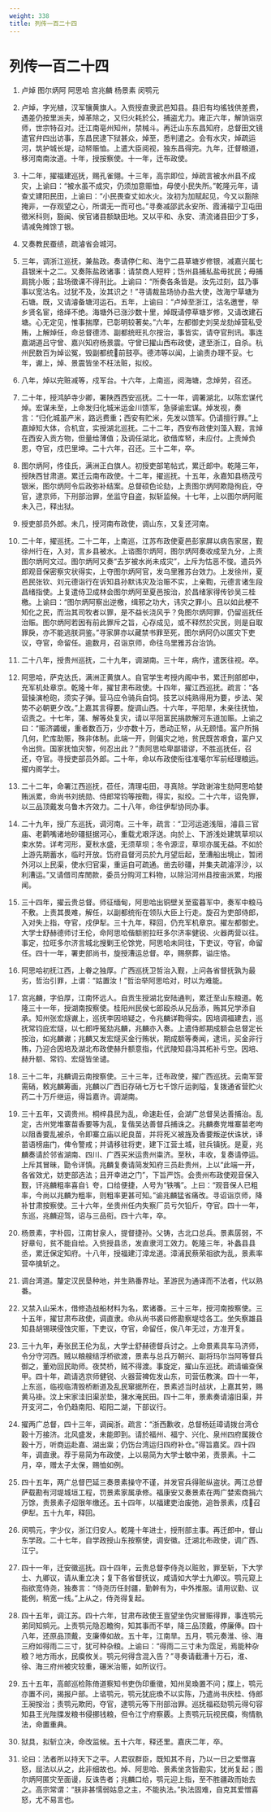 ```yaml
---
weight: 338
title: 列传一百二十四
---
```


# 列传一百二十四

1. <span id="列传一百二十四-1"></span>
卢焯 图尔炳阿 阿思哈 宫兆麟 杨景素 闵鹗元

2. <span id="列传一百二十四-2"></span>
卢焯，字光植，汉军镶黄旗人。入赀授直隶武邑知县。县旧有均徭钱供差费，遇差仍按里派夫，焯革除之，又归火耗於公，捕盗尤力。雍正六年，解饷诣京师，世宗特召对。迁江南亳州知州，禁械斗。再迁山东东昌知府，总督田文镜遣官弁四出访事，东昌民逮下狱甚众，焯至，悉判遣之。会有水灾，焯疏运河，筑护城长堤，动帑赈恤。上遣大臣阅视，独东昌得完。九年，迁督粮道，移河南南汝道。十年，授按察使。十一年，迁布政使。

3. <span id="列传一百二十四-3"></span>
十二年，擢福建巡抚，赐孔雀翎。十三年，高宗即位，焯疏言被水州县不成灾，上谕曰：“被水虽不成灾，仍须加意赈恤，毋使小民失所。”乾隆元年，请查丈建阳民田，上谕曰：“小民畏查丈如水火。汝初为加赋起见，今又以豁除掩非，一存观望之心，所谓无一而可也。”寻奏减邵武永安所、霞浦福宁卫屯田徵米科则，豁闽、侯官诸县额缺田地。又以平和、永安、清流诸县田少丁多，请减免摊馀丁银。

4. <span id="列传一百二十四-4"></span>
又奏教民蚕绩，疏濬省会城河。

5. <span id="列传一百二十四-5"></span>
三年，调浙江巡抚，兼盐政。奏请停仁和、海宁二县草塘岁修银，减嘉兴属七县银米十之二。又奏陈盐政诸事：请禁商人短秤；饬州县捕私盐毋扰民；毋捕肩挑小贩；盐场徵课不得刑比。上谕曰：“所奏各条皆是。汝先过刻，兹乃事事以宽沽名。过犹不及，汝其识之！”寻请裁盐场协办盐大使，改海宁草塘为石塘。既，又请濬备塘河运石。五年，上谕曰：“卢焯至浙江，沽名邀誉，举乡贤名宦，络绎不绝。海塘外已涨沙数十里，焯既请停草塘岁修，又请改建石塘。心无定见，惟事揣摩，已彰明较著矣。”六年，左都御史刘吴龙劾焯营私受贿，上解焯任，命总督德沛、副都统旺扎尔按治，事皆实，请夺官刑讯。事连嘉湖道吕守曾、嘉兴知府杨景震。守曾已擢山西布政使，逮至浙江，自杀。杭州民数百为焯讼冤，毁副都统前鼓亭。德沛等以闻，上谕责办理不妥。七年，谳上，焯、景震皆坐不枉法赃，拟绞。

6. <span id="列传一百二十四-6"></span>
八年，焯以完赃减等，戍军台。十六年，上南巡，阅海塘，念焯劳，召还。

7. <span id="列传一百二十四-7"></span>
二十年，授鸿胪寺少卿，署陕西西安巡抚。二十一年，调署湖北，以陈宏谋代焯。宏谋未至，上命发归化城米运金川馈军，急驿谕宏谋。焯发视，奏言：“归化城虽产米，路远费重；西安有贮米，先发以馈军。仍请擅行罪。”上嘉焯知大体，合机宜，实授湖北巡抚。二十二年，西安布政使刘藻入觐，言焯在西安入贡方物，但量给薄值；及调任湖北，欲借库帑，未应付。上责焯负恩，夺官，戍巴里坤。二十六年，召还。三十二年，卒。

8. <span id="列传一百二十四-8"></span>
图尔炳阿，佟佳氏，满洲正白旗人。初授吏部笔帖式，累迁郎中。乾隆三年，授陕西甘肃道。累迁云南布政使。十二年，擢巡抚。十五年，永嘉知县杨茂亏银米，图尔炳阿令后政弥补结案。总督硕色论劾，上责图尔炳阿欺隐徇庇，夺官，逮京师，下刑部治罪，坐监守自盗，拟斩监候。十七年，上以图尔炳阿赃未入己，释出狱。

9. <span id="列传一百二十四-9"></span>
授吏部员外郎。未几，授河南布政使，调山东，又复还河南。

10. <span id="列传一百二十四-10"></span>
二十年，擢巡抚。二十二年，上南巡，江苏布政使夏邑彭家屏以病告家居，觐徐州行在，入对，言乡县被水。上谘图尔炳阿，图尔炳阿奏收成至九分，上责图尔炳阿文过。图尔炳阿又奏“去岁被水尚未成灾”，上斥为怙恶不悛。遣员外郎观音保密察灾状得实，上夺图尔炳阿官，发乌里雅苏台效力。上发徐州，夏邑民张钦、刘元德诣行在诉知县孙默讳灾及治赈不实，上亲鞫，元德言诸生段昌绪指使。上复遣侍卫成林会图尔炳阿至夏邑按治，於昌绪家得传钞吴三桂檄。上谕曰：“图尔炳阿察出逆檄，缉邪之功大，讳灾之罪小。且以如此梗不知化之民，而治其司牧者以罪，是不益长浇风乎？免图尔炳阿罪，仍留巡抚任治赈。图尔炳阿若因有前此罪斥之旨，心存成见，或不释然於灾民，则是自取罪戾，亦不能逃朕洞鉴。”寻家屏亦以藏禁书罪至死，图尔炳阿仍以匿灾下吏议，夺官，命留任。逾数月，召诣京师，命往乌里雅苏台治饷。

11. <span id="列传一百二十四-11"></span>
二十八年，授贵州巡抚，二十九年，调湖南。三十年，病作，遣医往视。卒。

12. <span id="列传一百二十四-12"></span>
阿思哈，萨克达氏，满洲正黄旗人。自官学生考授内阁中书，累迁刑部郎中，充军机处章京。乾隆十年，擢甘肃布政使。十四年，擢江西巡抚。疏言：“各营操演枪砲，须实子弹。营马应令骑兵自饲。技艺以纯熟得用为要，步法、架势不必朝更夕改。”上嘉其言得要。旋调山西。十六年，平阳旱，未亲往抚恤，诏责之。十七年，蒲、解等处复灾，请以平阳富民捐款解河东道加赈。上谕之曰：“赈济蠲缓，重者数百万，少亦数十万，悉动正帑，从无顾惜。富户所捐几何，贮库助赈，殊非体制。此端一开，则偏灾之地，贫民既苦艰食，富户又令出赀。国家抚恤灾黎，何忍出此？”责阿思哈卑鄙错谬，不胜巡抚任，召还，夺官。寻授吏部员外郎。二十年，命以布政使衔往准噶尔军前经理粮运。擢内阁学士。

13. <span id="列传一百二十四-13"></span>
二十二年，命署江西巡抚，莅任，清理屯田，寻真除。学政谢溶生劾阿思哈婪贿派累，命尚书刘统勋、侍郎常钧等按鞫，得实，拟绞。二十六年，诏免罪，以三品顶戴发乌鲁木齐效力。二十八年，命往伊犁协同办事。

14. <span id="列传一百二十四-14"></span>
二十九年，授广东巡抚，调河南。三十年，疏言：“卫河运道浅阻，濬县三官庙、老鹳嘴诸地砂礓挺据河心，重载尤艰浮送。向於上、下游浅处建筑草坝以束水势。详考河形，夏秋水盛，无须草坝；冬令源涩，草坝亦属无益。不如於上游先期蓄水，临时开放。饬府县督河员於九月望后起，至漕船出境止，暂闭外河以上民渠，使水归官渠，重运自可疏通。凿去砂礓，并集夫疏濬浮沙，以利漕运。”又请借司库閒款，委员分购河工料物，以除沿河州县按亩派累，均报闻。

15. <span id="列传一百二十四-15"></span>
三十四年，擢云贵总督。师征缅甸，阿思哈出铜壁关至蛮暮军中，奏军中粮马不敷。上责其畏难，解任，以副都统衔在领队大臣上行走。旋召为吏部侍郎，入对失上指，夺官，戍伊犁。三十九年，释回，仍充军机章京。擢左都御史。大学士舒赫德师讨王伦，命阿思哈偕额驸拉旺多尔济率健锐、火器两营以往。事定，拉旺多尔济言城北搜剿王伦馀党，阿思哈未同往，下吏议，夺官，命留任。四十一年，署吏部尚书，旋授漕运总督。卒，赐祭葬，谥庄恪。

16. <span id="列传一百二十四-16"></span>
阿思哈初抚江西，上眷之独厚。广西巡抚卫哲治入觐，上问各省督抚孰为最劣，哲治引罪，上谓：“姑置汝！”哲治举阿思哈对，时以为难能。

17. <span id="列传一百二十四-17"></span>
宫兆麟，字伯厚，江南怀远人。自贡生授湖北安陆通判，累迁至山东粮道。乾隆三十一年，授湖南按察使。桂阳州民侯七郎殴杀从兄岳添，贿其兄学添自承。知州张宏燧谳上，巡抚李因培疑之，令兆麟详鞫得实。因培调福建去，巡抚常钧庇宏燧，以七郎呼冤劾兆麟，兆麟亦入奏。上遣侍郎期成额会总督定长按治，如兆麟谳；兆麟又发宏燧买金行贿状，期成额等奏闻，逮讯，买金非行贿，乃迎合因培及湖北布政使赫升额意指，代武陵知县冯其柘补亏空。因培、赫升额、常钧、宏燧皆坐谴。

18. <span id="列传一百二十四-18"></span>
三十二年，兆麟调云南按察使。三十三年，迁布政使，擢广西巡抚。云南军营需硝，敕兆麟筹画，兆麟以广西旧存硝七万七千馀斤运剥隘，复拨通省营贮火药二十万斤继运，得旨嘉许。调湖南。

19. <span id="列传一百二十四-19"></span>
三十五年，又调贵州。桐梓县民为乱，命速赴任，会湖广总督吴达善捕治。乱定，古州党堆寨苗香要等为乱，复偕吴达善督兵捕诛之。兆麟奏党堆寨苗老呴以阻香要乱被杀，令即寨立庙以祀良苗，并将死义被旌及香要叛逆伏诛状，译苗语榜庙门，俾令警戒；并请移驻将吏，建下江营土城，驻兵镇抚。是夏，兆麟奏请於邻省湖南、四川、广西买米运贵州粜济。至秋，丰收，复奏请停运。上斥其冒昧，勖令详慎。兆麟复奏请简发知府三员赴贵州，上以“此端一开，各省效尤，妨吏部选法；且开幸进之门”，下旨严饬。会贵州布政使观音保入觐，讦兆麟粗率喜自讠夸，口给便捷，人号为“铁嘴”。上曰：“观音保人已粗率，今尚以兆麟为粗率，则粗率更甚可知。”谕兆麟猛省痛改。寻诏诣京师，降补甘肃按察使。三十六年，坐贵州任内失察厂员亏欠铅斤，夺官。四十一年，东巡，兆麟迎驾，诏与三品衔。四十六年，卒。

20. <span id="列传一百二十四-20"></span>
杨景素，字朴园，江南甘泉人，提督捷孙。父铸，古北口总兵。景素孱弱，不好章句，贫不能自给。入赀授县丞，发直隶河工效力。乾隆三年，补蠡县县丞，累迁保定知府。十八年，授福建汀漳龙道。漳浦民蔡荣祖欲为乱，景素率营卒擒斩之。

21. <span id="列传一百二十四-21"></span>
调台湾道。釐定汉民垦种地，并生熟番界址。革游民为通译而不法者，代以熟番。

22. <span id="列传一百二十四-22"></span>
又禁入山采木，借修造战船材料为名，累诸番。三十三年，授河南按察使。三十五年，擢甘肃布政使，调直隶。命从尚书裘曰修勘察堤埝各工。坐失察雄县知县胡锡瑛侵蚀灾赈，下吏议，夺官，命留任，俟八年无过，方准开复。

23. <span id="列传一百二十四-23"></span>
三十九年，寿张民王伦为乱，大学士舒赫德督兵讨之。上命景素具车马济师，令分守河西。贼以粮艘结浮桥欲渡，景素与总兵万朝兴、副将玛尔当阿等督兵御之，董劝回民助师。夜焚桥，贼不得渡。事旋定，擢山东巡抚。疏请编查保甲。四十年，疏请选京师健锐、火器营裨佐发山东，司营伍教演。四十一年，上东巡，临视临清毁桥断道及乱民窜据所在，景素述当时战状，上嘉其劳，赐黄马褂。汶上宋家洼旧渠淤垫，潴水淹民田。四十二年，景素奏请濬旧渠，并开支河二，令仍趋南阳、昭阳二湖，下部议行。

24. <span id="列传一百二十四-24"></span>
擢两广总督，四十三年，调闽浙。疏言：“浙西歉收，总督杨廷璋请拨台湾仓穀十万接济。北风盛发，未能即到。请於福州、福宁、兴化、泉州四府属拨仓穀十万，听商运赴嘉、湖出粜；仍饬台湾运归四府补仓。”得旨嘉奖。四十四年，调直隶。荐于易简为布政使，上以易简为大学士敏中弟，责景素。十二月，卒，赠太子太保，赐恤如例。

25. <span id="列传一百二十四-25"></span>
四十五年，两广总督巴延三奏景素操守不谨，并发官兵得赃纵盗状。两江总督萨载勘有河堤城垣工程，罚景素家属承修。福康安又奏景素在两广婪索商捐六万馀，责景素子炤限年缴还。五十四年，以福建吏治废弛，追咎景素，戍召伊犁。五十九年，释回。

26. <span id="列传一百二十四-26"></span>
闵鹗元，字少仪，浙江归安人。乾隆十年进士，授刑部主事。再迁郎中，督山东学政。二十七年，自学政授山东按察使，调安徽。迁湖北布政使，调广西、江宁。

27. <span id="列传一百二十四-27"></span>
四十一年，迁安徽巡抚。四十四年，云贵总督李侍尧以赃败，罪至斩，下大学士、九卿议，请从重立决；复下各省督抚议，咸请如大学士九卿议。鹗元窥上指欲宽侍尧，独奏言：“侍尧历任封疆，勤幹有为，中外推服。请用议勤、议能例，稍宽一线。”上从之，侍尧得复起。

28. <span id="列传一百二十四-28"></span>
四十五年，调江苏。四十六年，甘肃布政使王亶望坐伪灾冒赈得罪，事连鹗元弟同知鹓元。上责鹗元隐忍瞻徇，知其事而不举，降三品顶戴，停廉俸。四十八年，还原品顶戴，支廉俸如故。五十年，江南旱。五月，鹗元奏淮、徐、海三府如得雨二三寸，犹可种杂粮。上谕曰：“得雨二三寸未为霑足，焉能种杂粮？地方雨水，民瘼攸关。鹗元何得含混入告？”寻奏请截漕十万石，淮、徐、海三府州被灾较重，碾米治赈，如所议行。

29. <span id="列传一百二十四-29"></span>
五十五年，高邮巡检陈倚道察知书吏伪印重徵，知州吴瑍置不问；牒上，鹗元亦置不问，揭报户部。上谘鹗元，鹗元犹庇瑍不以实陈，乃遣尚书庆桂、侍郎王昶按治；责鹗元欺罔，夺官，逮鹗元等下刑部治罪。巡抚福崧劾鹗元得句容知县王光陛牒发粮书侵挪钱粮，但令江宁府察覈。上责鹗元玩视民瘼，徇情骫法，命置重典。

30. <span id="列传一百二十四-30"></span>
狱具，拟斩立决，命改监候。五十六年，释还里。嘉庆二年，卒。

31. <span id="列传一百二十四-31"></span>
论曰：法者所以持天下之平。人君驭群臣，既知其不肖，乃以一日之爱憎喜怒，屈法以从之，此非细故也。焯、阿思哈、景素坐贪皆勘实，犹尚复起；图尔炳阿匿灾至面谩，反诛告者；兆麟口给，鹗元迎上指，至不胜疆政而始去之。高宗常谓：“朕非甚懦弱姑息之主，不能执法。”执法固难，自克其爱憎喜怒，尤不易言也。
